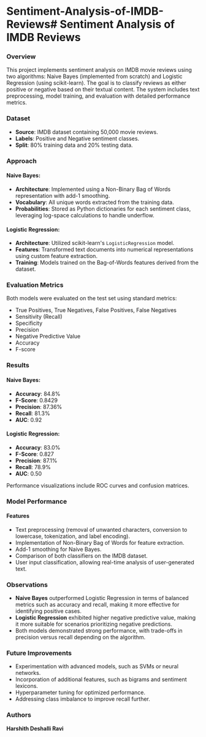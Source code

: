 # Sentiment-Analysis-of-IMDB-Reviews# Sentiment Analysis of IMDB Reviews

### Overview
This project implements sentiment analysis on IMDB movie reviews using two algorithms: Naive Bayes (implemented from scratch) and Logistic Regression (using scikit-learn). The goal is to classify reviews as either positive or negative based on their textual content. The system includes text preprocessing, model training, and evaluation with detailed performance metrics.

### Dataset
- **Source**: IMDB dataset containing 50,000 movie reviews.
- **Labels**: Positive and Negative sentiment classes.
- **Split**: 80% training data and 20% testing data.

### Approach
#### Naive Bayes:
- **Architecture**: Implemented using a Non-Binary Bag of Words representation with add-1 smoothing.
- **Vocabulary**: All unique words extracted from the training data.
- **Probabilities**: Stored as Python dictionaries for each sentiment class, leveraging log-space calculations to handle underflow.

#### Logistic Regression:
- **Architecture**: Utilized scikit-learn's `LogisticRegression` model.
- **Features**: Transformed text documents into numerical representations using custom feature extraction.
- **Training**: Models trained on the Bag-of-Words features derived from the dataset.

### Evaluation Metrics
Both models were evaluated on the test set using standard metrics:
- True Positives, True Negatives, False Positives, False Negatives
- Sensitivity (Recall)
- Specificity
- Precision
- Negative Predictive Value
- Accuracy
- F-score

### Results
#### Naive Bayes:
- **Accuracy**: 84.8%
- **F-Score**: 0.8429
- **Precision**: 87.36%
- **Recall**: 81.3%
- **AUC**: 0.92

#### Logistic Regression:
- **Accuracy**: 83.0%
- **F-Score**: 0.827
- **Precision**: 87.1%
- **Recall**: 78.9%
- **AUC**: 0.50

Performance visualizations include ROC curves and confusion matrices.

### Model Performance
#### Features
- Text preprocessing (removal of unwanted characters, conversion to lowercase, tokenization, and label encoding).
- Implementation of Non-Binary Bag of Words for feature extraction.
- Add-1 smoothing for Naive Bayes.
- Comparison of both classifiers on the IMDB dataset.
- User input classification, allowing real-time analysis of user-generated text.

### Observations
- **Naive Bayes** outperformed Logistic Regression in terms of balanced metrics such as accuracy and recall, making it more effective for identifying positive cases.
- **Logistic Regression** exhibited higher negative predictive value, making it more suitable for scenarios prioritizing negative predictions.
- Both models demonstrated strong performance, with trade-offs in precision versus recall depending on the algorithm.

### Future Improvements
- Experimentation with advanced models, such as SVMs or neural networks.
- Incorporation of additional features, such as bigrams and sentiment lexicons.
- Hyperparameter tuning for optimized performance.
- Addressing class imbalance to improve recall further.

### Authors
**Harshith Deshalli Ravi**

